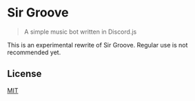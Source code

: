 # Sir Groove
> A simple music bot written in Discord.js

This is an experimental rewrite of Sir Groove. Regular use is not recommended yet.

## License
[MIT](LICENSE)
